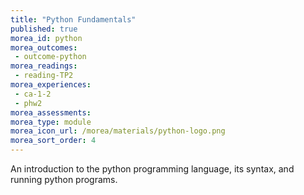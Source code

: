 ```yaml
---
title: "Python Fundamentals"
published: true
morea_id: python
morea_outcomes:
 - outcome-python
morea_readings:
 - reading-TP2
morea_experiences:
 - ca-1-2
 - phw2
morea_assessments:
morea_type: module
morea_icon_url: /morea/materials/python-logo.png
morea_sort_order: 4
---
```


An introduction to the python programming language, its syntax, and running python programs.